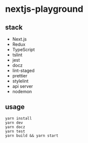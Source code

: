 # nextjs-playground

## stack

* Next.js
* Redux
* TypeScript
* tslint
* jest
* docz
* lint-staged
* prettier
* stylelint
* api server
* nodemon

## usage

```
yarn install
yarn dev
yarn docz
yarn test
yarn build && yarn start
```